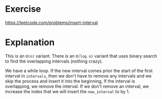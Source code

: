 # Exercise 
https://leetcode.com/problems/insert-interval
# Explanation
This is an `O(n)` variant. There is an `O(log n)` variant that uses binary search to find the overlapping intervals (nothing crazy).

We have a while loop. If the new interval comes prior the start of the first interval in `intervals`, then we don't have to remove any intervals and we skip the process and insert it into the beginning,
If the interval is overlapping, we remove the interval.
If we don't remove an interval, we increase the index that we will insert the `new_interval` to by 1.

